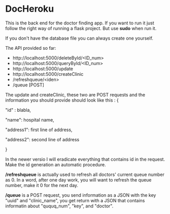 # DocHeroku

This is the back end for the doctor finding app. If you want to run it just follow the right way of running a flask
project. But use **sudo** when run it. 

If you don't have the database file you can always create one yourself.

The API provided so far:
- http://localhost:5000/deleteById/<ID_num>
- http://localhost:5000/queryById/<ID_num>
- http://localhost:5000/update        
- http://localhost:5000/createClinic
- /refreshqueue/\<iden\>
- /queue   [POST]

The update and createClinic, these two are POST requests and the information you should provide should look like this :
{

  "id" : blabla,
  
  "name": hospital name,
  
  "address1": first line of address,
  
  "address2": second line of address

}

In the newer versio  I will eradicate everything that contains id in the request. Make the id generation an automatic procedure. 

**/refreshqueue** is actually used to refresh all doctors' current queue number as 0. In a word, after one day work, you will want to refresh the queue number, make it 0 for the next day.

**/queue** is a POST request, you send information as a JSON with the key "uuid" and "clinic\_name", you get return with a JSON that contains informatin about "ququq\_num", "key", and "doctor".
